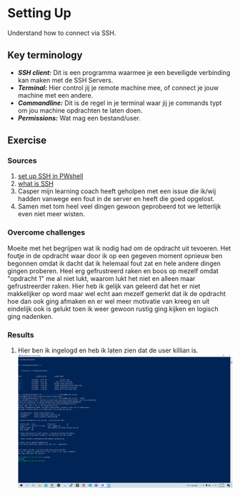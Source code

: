 # Setting Up 
Understand how to connect via SSH.

## Key terminology
 - ***SSH client:*** Dit is een programma waarmee je een beveiligde verbinding kan maken met de SSH Servers.
 - ***Terminal:*** Hier control jij je remote machine mee, of connect je jouw machine met een andere.
 - ***Commandline:*** Dit is de regel in je terminal waar jij je commands typt om jou machine opdrachten te laten doen.
 - ***Permissions:*** Wat mag een bestand/user.

 


## Exercise
### Sources
1. [set up SSH in PWshell](https://www.thomasmaurer.ch/2019/04/setup-powershell-ssh-remoting-in-powershell-6/)
2. [what is SSH](https://lazyadmin.nl/powershell/powershell-ssh/)
3. Casper mijn learning coach heeft geholpen met een issue die ik/wij hadden vanwege een fout in de server en heeft die goed opgelost.
4. Samen met tom heel veel dingen gewoon geprobeerd tot we letterlijk even niet meer wisten.



### Overcome challenges
Moeite met het begrijpen wat ik nodig had om de opdracht uit tevoeren.
Het foutje in de opdracht waar door ik op een gegeven moment opnieuw ben begonnen omdat ik dacht dat ik helemaal fout zat en hele andere dingen gingen proberen.
Heel erg gefrustreerd raken en boos op mezelf omdat "opdracht 1" me al niet lukt, waarom lukt het niet en alleen maar gefrustreerder raken. Hier heb ik gelijk van geleerd dat het er niet makkelijker op word maar wel echt aan mezelf gemerkt dat ik de opdracht hoe dan ook ging afmaken en er wel meer motivatie van kreeg en uit eindelijk ook is gelukt toen ik weer gewoon rustig ging kijken en logisch ging nadenken.


### Results
1. Hier ben ik ingelogd en heb ik laten zien dat de user killian is.
![SS](../../00_includes/LNX-01/login%20bewijs.png)
